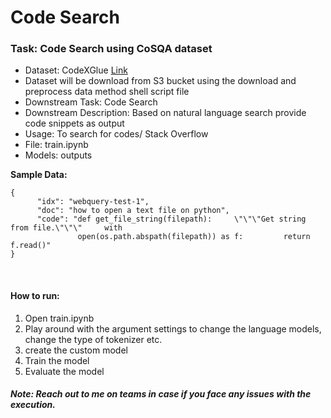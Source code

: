 # Code Search

### Task: Code Search using CoSQA dataset

- Dataset: CodeXGlue [Link](https://github.com/microsoft/CodeXGLUE/tree/main/Text-Code/NL-code-search-WebQuery/data)
- Dataset will be download from S3 bucket using the download and preprocess data method shell script file
- Downstream Task: Code Search
- Downstream Description: Based on natural language search provide code snippets as output
- Usage: To search for codes/ Stack Overflow
- File: train.ipynb
- Models: outputs

**Sample Data:**

```
{
      "idx": "webquery-test-1",
      "doc": "how to open a text file on python",
      "code": "def get_file_string(filepath):     \"\"\"Get string from file.\"\"\"     with  
               open(os.path.abspath(filepath)) as f:         return f.read()"
}
```
 
<br/>

#### How to run:
1. Open train.ipynb
2. Play around with the argument settings to change the language models, change the type of tokenizer etc.
3. create the custom model
4. Train the model
5. Evaluate the model

##### Note: Reach out to me on teams in case if you face any issues with the execution.

